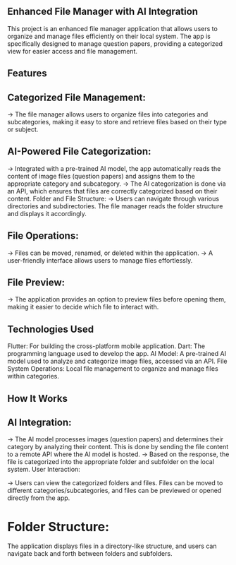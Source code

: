## Enhanced File Manager with AI Integration
This project is an enhanced file manager application that allows users to organize and manage files efficiently on their local system. The app is specifically designed to manage question papers, providing a categorized view for easier access and file management.

## Features

## Categorized File Management:
-> The file manager allows users to organize files into categories and subcategories, making it easy to store and retrieve files based on their type or subject.

## AI-Powered File Categorization:
-> Integrated with a pre-trained AI model, the app automatically reads the content of image files (question papers) and assigns them to the appropriate category and subcategory.
-> The AI categorization is done via an API, which ensures that files are correctly categorized based on their content.
Folder and File Structure:
-> Users can navigate through various directories and subdirectories. The file manager reads the folder structure and displays it accordingly.

## File Operations:
-> Files can be moved, renamed, or deleted within the application.
-> A user-friendly interface allows users to manage files effortlessly.

## File Preview:
-> The application provides an option to preview files before opening them, making it easier to decide which file to interact with.

## Technologies Used
Flutter: For building the cross-platform mobile application.
Dart: The programming language used to develop the app.
AI Model: A pre-trained AI model used to analyze and categorize image files, accessed via an API.
File System Operations: Local file management to organize and manage files within categories.

## How It Works
## AI Integration:
-> The AI model processes images (question papers) and determines their category by analyzing their content. This is done by sending the file content to a remote API where the AI model is hosted.
-> Based on the response, the file is categorized into the appropriate folder and subfolder on the local system.
User Interaction:

-> Users can view the categorized folders and files.
Files can be moved to different categories/subcategories, and files can be previewed or opened directly from the app.

# Folder Structure:
The application displays files in a directory-like structure, and users can navigate back and forth between folders and subfolders.
